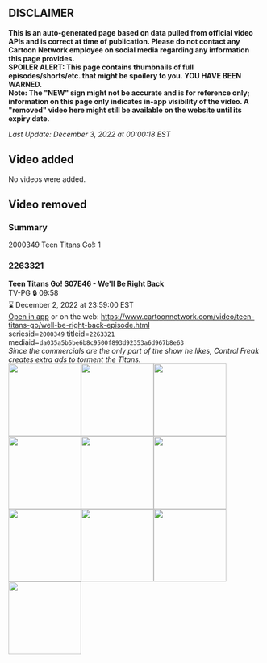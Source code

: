 ## DISCLAIMER
**This is an auto-generated page based on data pulled from official video APIs and is correct at time of publication. Please do not contact any Cartoon Network employee on social media regarding any information this page provides.**  
**SPOILER ALERT: This page contains thumbnails of full episodes/shorts/etc. that might be spoilery to you. YOU HAVE BEEN WARNED.**  
**Note: The "NEW" sign might not be accurate and is for reference only; information on this page only indicates in-app visibility of the video. A "removed" video here might still be available on the website until its expiry date.**  

_Last Update: December 3, 2022 at 00:00:18 EST_
## Video added
No videos were added.  
## Video removed
### Summary
2000349 Teen Titans Go!: 1  
### 2263321
**Teen Titans Go! S07E46 - We'll Be Right Back**  
TV-PG 🔒 09:58  
⌛ December 2, 2022 at 23:59:00 EST  
[Open in app](https://cnvideo.sercomkc.org/redirector.html?type=cnapp&seriesid=2000349&titleid=2263321&mediaid=da035a5b5be6b8c9500f893d92353a6d967b8e63) or on the web: https://www.cartoonnetwork.com/video/teen-titans-go/well-be-right-back-episode.html  
seriesid=`2000349` titleid=`2263321` mediaid=`da035a5b5be6b8c9500f893d92353a6d967b8e63`  
_Since the commercials are the only part of the show he likes, Control Freak creates extra ads to torment the Titans._  
<a href="https://s3.amazonaws.com/cartoonorchestrator/2263321_001_1280x720.jpg"><img src="https://s3.amazonaws.com/cartoonorchestrator/2263321_001_640x360.jpg" height="144px" /></a><a href="https://s3.amazonaws.com/cartoonorchestrator/2263321_002_1280x720.jpg"><img src="https://s3.amazonaws.com/cartoonorchestrator/2263321_002_640x360.jpg" height="144px" /></a><a href="https://s3.amazonaws.com/cartoonorchestrator/2263321_003_1280x720.jpg"><img src="https://s3.amazonaws.com/cartoonorchestrator/2263321_003_640x360.jpg" height="144px" /></a><a href="https://s3.amazonaws.com/cartoonorchestrator/2263321_004_1280x720.jpg"><img src="https://s3.amazonaws.com/cartoonorchestrator/2263321_004_640x360.jpg" height="144px" /></a><a href="https://s3.amazonaws.com/cartoonorchestrator/2263321_005_1280x720.jpg"><img src="https://s3.amazonaws.com/cartoonorchestrator/2263321_005_640x360.jpg" height="144px" /></a><a href="https://s3.amazonaws.com/cartoonorchestrator/2263321_006_1280x720.jpg"><img src="https://s3.amazonaws.com/cartoonorchestrator/2263321_006_640x360.jpg" height="144px" /></a><a href="https://s3.amazonaws.com/cartoonorchestrator/2263321_007_1280x720.jpg"><img src="https://s3.amazonaws.com/cartoonorchestrator/2263321_007_640x360.jpg" height="144px" /></a><a href="https://s3.amazonaws.com/cartoonorchestrator/2263321_008_1280x720.jpg"><img src="https://s3.amazonaws.com/cartoonorchestrator/2263321_008_640x360.jpg" height="144px" /></a><a href="https://s3.amazonaws.com/cartoonorchestrator/2263321_009_1280x720.jpg"><img src="https://s3.amazonaws.com/cartoonorchestrator/2263321_009_640x360.jpg" height="144px" /></a><a href="https://s3.amazonaws.com/cartoonorchestrator/2263321_010_1280x720.jpg"><img src="https://s3.amazonaws.com/cartoonorchestrator/2263321_010_640x360.jpg" height="144px" /></a>
